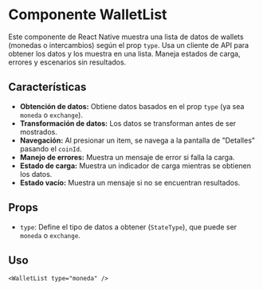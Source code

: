 # Componente WalletList

Este componente de React Native muestra una lista de datos de wallets (monedas o intercambios) según el prop `type`. Usa un cliente de API para obtener los datos y los muestra en una lista. Maneja estados de carga, errores y escenarios sin resultados.

## Características

* **Obtención de datos:** Obtiene datos basados en el prop `type` (ya sea `moneda` o `exchange`).
* **Transformación de datos:** Los datos se transforman antes de ser mostrados.
* **Navegación:** Al presionar un item, se navega a la pantalla de "Detalles" pasando el `coinId`.
* **Manejo de errores:** Muestra un mensaje de error si falla la carga.
* **Estado de carga:** Muestra un indicador de carga mientras se obtienen los datos.
* **Estado vacío:** Muestra un mensaje si no se encuentran resultados.

## Props

* `type`: Define el tipo de datos a obtener (`StateType`), que puede ser `moneda` o `exchange`.

## Uso

```tsx
<WalletList type="moneda" />
```
